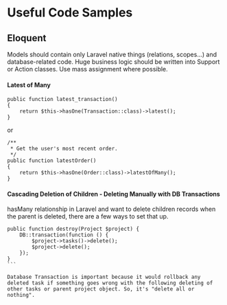 # Useful Code Samples








## Eloquent


Models should contain only Laravel native things (relations, scopes...) and database-related code.
Huge business logic should be written into Support or Action classes.
Use mass assignment where possible.



#### Latest of Many


```
public function latest_transaction() 
{
    return $this->hasOne(Transaction::class)->latest();
} 
```
or
```
/**
 * Get the user's most recent order.
 */
public function latestOrder()
{
    return $this->hasOne(Order::class)->latestOfMany();
}
```


#### Cascading Deletion of Children -  Deleting Manually with DB Transactions

hasMany relationship in Laravel and want to delete children records when the parent is deleted, there are a few ways to set that up.
````
public function destroy(Project $project) {
    DB::transaction(function () {
        $project->tasks()->delete();
        $project->delete();
    });
}
```

Database Transaction is important because it would rollback any deleted task if something goes wrong with the following deleting of other tasks or parent project object. So, it's "delete all or nothing".
